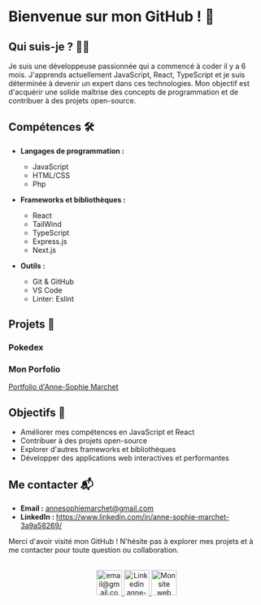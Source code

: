 # Bienvenue sur mon GitHub ! 👋

## Qui suis-je ? 🙋‍♂️

Je suis une développeuse passionnée qui a commencé à coder il y a 6 mois. J'apprends actuellement JavaScript, React, TypeScript et je suis déterminée à devenir un expert dans ces technologies. Mon objectif est d'acquérir une solide maîtrise des concepts de programmation et de contribuer à des projets open-source.

## Compétences 🛠️

- **Langages de programmation :**
  - JavaScript
  - HTML/CSS
  - Php
  

- **Frameworks et bibliothèques :**
  - React
  - TailWind
  - TypeScript
  - Express.js
  - Next.js

- **Outils :**
  - Git & GitHub
  - VS Code
  - Linter: Eslint

## Projets 🚀

### Pokedex

### Mon Porfolio
[Portfolio d'Anne-Sophie Marchet](https://portfolio-annesophie-marchet.vercel.app/)

## Objectifs 🎯

- Améliorer mes compétences en JavaScript et React
- Contribuer à des projets open-source
- Explorer d'autres frameworks et bibliothèques
- Développer des applications web interactives et performantes

## Me contacter 📬

- **Email :** annesophiemarchet@gmail.com
- **LinkedIn :** https://www.linkedin.com/in/anne-sophie-marchet-3a9a58269/

Merci d'avoir visité mon GitHub ! N'hésite pas à explorer mes projets et à me contacter pour toute question ou collaboration.


<p align="center">
  <br/>
  <a href="annesophiemarchet@gmail.com">
    <img alt="email@gmail.com" height="50px" width="50px" src="https://png.pngtree.com/png-clipart/20190516/original/pngtree-email-vector-icon-png-image_4279324.jpg"/>
  </a>
    <a href="https://www.linkedin.com/in/anne-sophie-marchet-3a9a58269/">
    <img alt="Linkedin anne-sophie marchet" width="50px" src="https://upload.wikimedia.org/wikipedia/commons/thumb/c/ca/LinkedIn_logo_initials.png/600px-LinkedIn_logo_initials.png" />
  </a>
  <a href="https://portfolio-annesophie-marchet.vercel.app/">
    <img alt="Mon site web" width="50px" src="https://img.freepik.com/vecteurs-libre/grille-globe-internet-www_78370-2008.jpg?size=338&ext=jpg&ga=GA1.1.44546679.1716163200&semt=ais_user" />
  </a>


</p>



